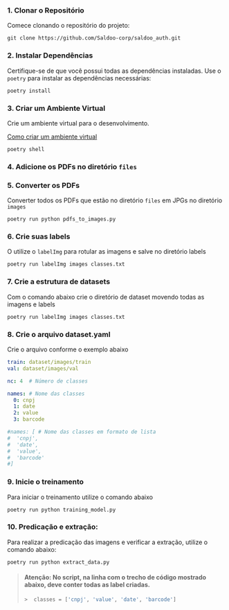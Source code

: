 ### 1. Clonar o Repositório

Comece clonando o repositório do projeto:

```shell
git clone https://github.com/Saldoo-corp/saldoo_auth.git
```

### 2. Instalar Dependências

Certifique-se de que você possui todas as dependências instaladas.
Use o `poetry` para instalar as dependências necessárias:

```shell
poetry install
```

### 3. Criar um Ambiente Virtual

Crie um ambiente virtual para o desenvolvimento.

[Como criar um ambiente virtual](https://python-poetry.org/docs/basic-usage/#activating-the-virtual-environment)

```shell
poetry shell
```

### 4. Adicione os PDFs no diretório `files`

### 5. Converter os PDFs

Converter todos os PDFs que estão no diretório `files` em JPGs no diretório `images`

```shell
poetry run python pdfs_to_images.py
```

### 6. Crie suas labels

O utilize o `labelImg` para rotular as imagens e salve no diretório labels

```shell
poetry run labelImg images classes.txt  
```

### 7. Crie a estrutura de datasets

Com o comando abaixo crie o diretório de dataset movendo todas as imagens e labels

```shell
poetry run labelImg images classes.txt  
```

### 8. Crie o arquivo dataset.yaml

Crie o arquivo conforme o exemplo abaixo

```yaml
train: dataset/images/train
val: dataset/images/val

nc: 4  # Número de classes

names: # Nome das classes
  0: cnpj
  1: date
  2: value
  3: barcode

#names: [ # Nome das classes em formato de lista
#  'cnpj',
#  'date',
#  'value',
#  'barcode'
#]
```

### 9. Inicie o treinamento

Para iniciar o treinamento utilize o comando abaixo

```shell
poetry run python training_model.py
```

### 10. Predicação e extração:

Para realizar a predicação das imagens e verificar a extração, utilize o comando abaixo:

```shell
poetry run python extract_data.py
```

> #### Atenção: No script, na linha com o trecho de código mostrado abaixo, deve conter todas as label criadas.
> ```python
>>  classes = ['cnpj', 'value', 'date', 'barcode']
> ```